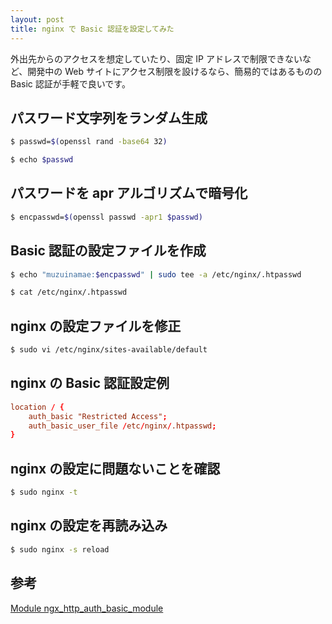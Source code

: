 ```yaml
---
layout: post
title: nginx で Basic 認証を設定してみた
---
```


外出先からのアクセスを想定していたり、固定 IP アドレスで制限できないなど、開発中の Web サイトにアクセス制限を設けるなら、簡易的ではあるものの Basic 認証が手軽で良いです。

## パスワード文字列をランダム生成

```bash
$ passwd=$(openssl rand -base64 32)

$ echo $passwd
```

## パスワードを apr アルゴリズムで暗号化

```bash
$ encpasswd=$(openssl passwd -apr1 $passwd)
```

## Basic 認証の設定ファイルを作成

```bash
$ echo "muzuinamae:$encpasswd" | sudo tee -a /etc/nginx/.htpasswd

$ cat /etc/nginx/.htpasswd
```

## nginx の設定ファイルを修正

```bash
$ sudo vi /etc/nginx/sites-available/default
```

## nginx の Basic 認証設定例

```conf
location / {
    auth_basic "Restricted Access";
    auth_basic_user_file /etc/nginx/.htpasswd;
}
```

## nginx の設定に問題ないことを確認

```bash
$ sudo nginx -t
```

## nginx の設定を再読み込み

```bash
$ sudo nginx -s reload
```

## 参考

[Module ngx_http_auth_basic_module](https://nginx.org/en/docs/http/ngx_http_auth_basic_module.html)
